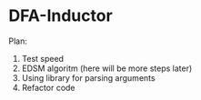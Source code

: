 DFA-Inductor
============

Plan:

1. Test speed
2. EDSM algoritm (here will be more steps later)
3. Using library for parsing arguments
4. Refactor code
